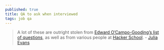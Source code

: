 ```yaml
---
published: true
title: QA to ask when interviewed
tags: job qa
---
```

> A lot of these are outright stolen from [Edward O’Campo-Gooding’s list of questions](https://medium.com/@edwardog/questions-to-ask-your-future-web-dev-employer-f7a161b5bc70), as well as from various people at [Hacker School](https://medium.com/@edwardog/questions-to-ask-your-future-web-dev-employer-f7a161b5bc70). - [Julia Evans](https://jvns.ca/blog/2013/12/30/questions-im-asking-in-interviews/)
